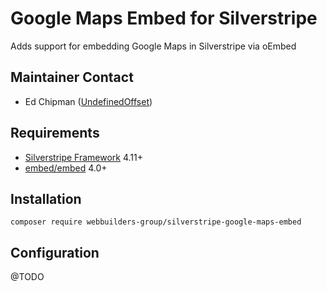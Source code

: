Google Maps Embed for Silverstripe
=================
Adds support for embedding Google Maps in Silverstripe via oEmbed

## Maintainer Contact
* Ed Chipman ([UndefinedOffset](https://github.com/UndefinedOffset))

## Requirements
* [Silverstripe Framework](https://github.com/silverstripe/silverstripe-framework) 4.11+
* [embed/embed](https://github.com/oscarotero/Embed) 4.0+


## Installation
```
composer require webbuilders-group/silverstripe-google-maps-embed
```


## Configuration
@TODO
